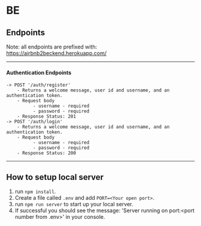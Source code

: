 # BE

## Endpoints

Note: all endpoints are prefixed with: https://airbnb2beckend.herokuapp.com/

---

#### Authentication Endpoints

    -> POST '/auth/register'
    	- Returns a welcome message, user id and username, and an authentication token.
    	- Request body
          	  - username - required
          	  - password - required
    	- Response Status: 201
    -> POST '/auth/login'
    	- Returns a welcome message, user id and username, and an authentication token.
    	- Request body
          	  - username - required
          	  - password - required
    	- Response Status: 200

---

## How to setup local server

1. run `npm install`.
2. Create a file called `.env` and add `PORT=<Your open port>`.
3. run `npm run server` to start up your local server.
4. If successful you should see the message: 'Server running on port:\<port number from .env\>' in your console.
